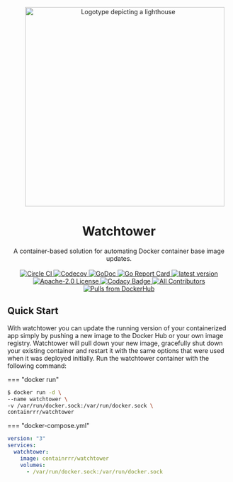 <p style="text-align: center; margin-left: 1.6rem;">
  <img alt="Logotype depicting a lighthouse" src="./images/logo-450px.png" width="450" />
</p>
<h1 align="center">
  Watchtower
</h1>

<p align="center">
  A container-based solution for automating Docker container base image updates.
  <br/><br/>
  <a href="https://circleci.com/gh/containrrr/watchtower">
    <img alt="Circle CI" src="https://circleci.com/gh/containrrr/watchtower.svg?style=shield" />
  </a>
  <a href="https://codecov.io/gh/containrrr/watchtower">
    <img alt="Codecov" src="https://codecov.io/gh/containrrr/watchtower/branch/main/graph/badge.svg">
  </a>
  <a href="https://godoc.org/github.com/containrrr/watchtower">
    <img alt="GoDoc" src="https://godoc.org/github.com/containrrr/watchtower?status.svg" />
  </a>
  <a href="https://goreportcard.com/report/github.com/containrrr/watchtower">
    <img alt="Go Report Card" src="https://goreportcard.com/badge/github.com/containrrr/watchtower" />
  </a>
  <a href="https://github.com/containrrr/watchtower/releases">
    <img alt="latest version" src="https://img.shields.io/github/tag/containrrr/watchtower.svg" />
  </a>
  <a href="https://www.apache.org/licenses/LICENSE-2.0">
    <img alt="Apache-2.0 License" src="https://img.shields.io/github/license/containrrr/watchtower.svg" />
  </a>
  <a href="https://www.codacy.com/gh/containrrr/watchtower/dashboard?utm_source=github.com&amp;utm_medium=referral&amp;utm_content=containrrr/watchtower&amp;utm_campaign=Badge_Grade">
    <img alt="Codacy Badge" src="https://app.codacy.com/project/badge/Grade/1c48cfb7646d4009aa8c6f71287670b8"/>
  </a>
  <a href="https://github.com/containrrr/watchtower/#contributors">
    <img alt="All Contributors" src="https://img.shields.io/github/all-contributors/containrrr/watchtower" />
  </a>
  <a href="https://hub.docker.com/r/containrrr/watchtower">
    <img alt="Pulls from DockerHub" src="https://img.shields.io/docker/pulls/containrrr/watchtower.svg" />
  </a>
</p>

## Quick Start

With watchtower you can update the running version of your containerized app simply by pushing a new image to the Docker
Hub or your own image registry. Watchtower will pull down your new image, gracefully shut down your existing container
and restart it with the same options that were used when it was deployed initially. Run the watchtower container with
the following command:

=== "docker run"

  ```bash
  $ docker run -d \
  --name watchtower \
  -v /var/run/docker.sock:/var/run/docker.sock \
  containrrr/watchtower
  ```

=== "docker-compose.yml"

  ```yaml
  version: "3"
  services:
    watchtower:
      image: containrrr/watchtower
      volumes:
        - /var/run/docker.sock:/var/run/docker.sock
  ```
